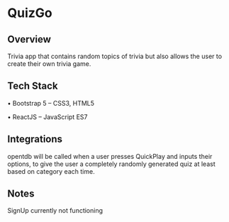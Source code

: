 # QuizGo
## Overview
Trivia app that contains random topics of trivia but also allows the user to create their own trivia game.

## Tech Stack
•	Bootstrap 5 – CSS3, HTML5 

•	ReactJS – JavaScript ES7


## Integrations
opentdb will be called when a user presses QuickPlay and inputs their options, to give the user a completely randomly generated quiz at least based on category each time.

## Notes
SignUp currently not functioning
